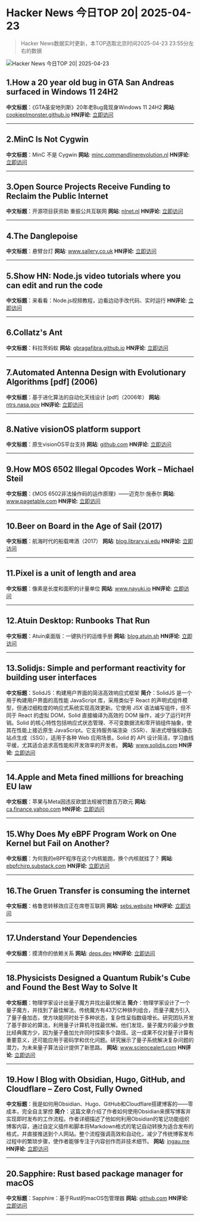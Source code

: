 # Hacker News 今日TOP 20| 2025-04-23

> Hacker News数据实时更新，本TOP选取北京时间2025-04-23 23:55分左右的数据

![Hacker News 今日TOP 20| 2025-04-23](https://img.chuhaix.com/2024/0910_imageFile-1665440404179-628424718_1725901191.png)

## 1.How a 20 year old bug in GTA San Andreas surfaced in Windows 11 24H2
**中文标题**：《GTA圣安地列斯》20年老Bug竟现身Windows 11 24H2
**网站**:  <a href='https://cookieplmonster.github.io/2025/04/23/gta-san-andreas-win11-24h2-bug/' target='_blank' rel='nofollow'>cookieplmonster.github.io</a>
**HN评论**:  <a href='https://news.ycombinator.com/item?id=43772311&utm_source=www.chuhaix.com' target='_blank' rel='nofollow'>立即访问</a>

---

## 2.MinC Is Not Cygwin
**中文标题**：MinC 不是 Cygwin
**网站**:  <a href='https://minc.commandlinerevolution.nl/english/home.html' target='_blank' rel='nofollow'>minc.commandlinerevolution.nl</a>
**HN评论**:  <a href='https://news.ycombinator.com/item?id=43770445&utm_source=www.chuhaix.com' target='_blank' rel='nofollow'>立即访问</a>

---

## 3.Open Source Projects Receive Funding to Reclaim the Public Internet
**中文标题**：开源项目获资助 重振公共互联网
**网站**:  <a href='https://nlnet.nl/news/2025/20250422-announcement-grants-CommonsFund.html' target='_blank' rel='nofollow'>nlnet.nl</a>
**HN评论**:  <a href='https://news.ycombinator.com/item?id=43769482&utm_source=www.chuhaix.com' target='_blank' rel='nofollow'>立即访问</a>

---

## 4.The Danglepoise
**中文标题**：悬臂台灯
**网站**:  <a href='https://www.sallery.co.uk/danglepoise' target='_blank' rel='nofollow'>www.sallery.co.uk</a>
**HN评论**:  <a href='https://news.ycombinator.com/item?id=43773537&utm_source=www.chuhaix.com' target='_blank' rel='nofollow'>立即访问</a>

---

## 5.Show HN: Node.js video tutorials where you can edit and run the code
**中文标题**：来看看：Node.js视频教程，边看边动手改代码、实时运行
**HN评论**:  <a href='https://news.ycombinator.com/item?id=43771365&utm_source=www.chuhaix.com' target='_blank' rel='nofollow'>立即访问</a>

---

## 6.Collatz's Ant
**中文标题**：科拉茨蚂蚁
**网站**:  <a href='https://gbragafibra.github.io/2025/01/08/collatz_ant2.html' target='_blank' rel='nofollow'>gbragafibra.github.io</a>
**HN评论**:  <a href='https://news.ycombinator.com/item?id=43770615&utm_source=www.chuhaix.com' target='_blank' rel='nofollow'>立即访问</a>

---

## 7.Automated Antenna Design with Evolutionary Algorithms [pdf] (2006)
**中文标题**：基于进化算法的自动化天线设计 [pdf]（2006年）
**网站**:  <a href='https://ntrs.nasa.gov/api/citations/20060024675/downloads/20060024675.pdf' target='_blank' rel='nofollow'>ntrs.nasa.gov</a>
**HN评论**:  <a href='https://news.ycombinator.com/item?id=43772503&utm_source=www.chuhaix.com' target='_blank' rel='nofollow'>立即访问</a>

---

## 8.Native visionOS platform support
**中文标题**：原生visionOS平台支持
**网站**:  <a href='https://github.com/godotengine/godot/pull/105628' target='_blank' rel='nofollow'>github.com</a>
**HN评论**:  <a href='https://news.ycombinator.com/item?id=43768421&utm_source=www.chuhaix.com' target='_blank' rel='nofollow'>立即访问</a>

---

## 9.How MOS 6502 Illegal Opcodes Work – Michael Steil
**中文标题**：《MOS 6502非法操作码的运作原理》——迈克尔·施泰尔
**网站**:  <a href='https://www.pagetable.com/?p=39' target='_blank' rel='nofollow'>www.pagetable.com</a>
**HN评论**:  <a href='https://news.ycombinator.com/item?id=43743399&utm_source=www.chuhaix.com' target='_blank' rel='nofollow'>立即访问</a>

---

## 10.Beer on Board in the Age of Sail (2017)
**中文标题**：航海时代的船载啤酒（2017）
**网站**:  <a href='https://blog.library.si.edu/blog/2017/08/02/beer-board-age-sail/' target='_blank' rel='nofollow'>blog.library.si.edu</a>
**HN评论**:  <a href='https://news.ycombinator.com/item?id=43769289&utm_source=www.chuhaix.com' target='_blank' rel='nofollow'>立即访问</a>

---

## 11.Pixel is a unit of length and area
**中文标题**：像素是长度和面积的计量单位
**网站**:  <a href='https://www.nayuki.io/page/pixel-is-a-unit-of-length-and-area' target='_blank' rel='nofollow'>www.nayuki.io</a>
**HN评论**:  <a href='https://news.ycombinator.com/item?id=43769478&utm_source=www.chuhaix.com' target='_blank' rel='nofollow'>立即访问</a>

---

## 12.Atuin Desktop: Runbooks That Run
**中文标题**：Atuin桌面版：一键执行的运维手册
**网站**:  <a href='https://blog.atuin.sh/atuin-desktop-runbooks-that-run/' target='_blank' rel='nofollow'>blog.atuin.sh</a>
**HN评论**:  <a href='https://news.ycombinator.com/item?id=43766200&utm_source=www.chuhaix.com' target='_blank' rel='nofollow'>立即访问</a>

---

## 13.Solidjs: Simple and performant reactivity for building user interfaces
**中文标题**：SolidJS：构建用户界面的简洁高效响应式框架
**简介**：SolidJS 是一个用于构建用户界面的高性能 JavaScript 库，采用类似于 React 的声明式组件模型，但通过细粒度的响应式系统实现高效更新。它使用 JSX 语法编写组件，但不同于 React 的虚拟 DOM，Solid 直接编译为高效的 DOM 操作，减少了运行时开销。Solid 的核心特性包括响应式状态管理、不可变数据流和零开销组件抽象，使其在性能上接近原生 JavaScript。它支持服务端渲染（SSR）、渐进式增强和静态站点生成（SSG），适用于各种 Web 应用场景。Solid 的 API 设计简洁，学习曲线平缓，尤其适合追求高性能和开发效率的开发者。
**网站**:  <a href='https://www.solidjs.com/' target='_blank' rel='nofollow'>www.solidjs.com</a>
**HN评论**:  <a href='https://news.ycombinator.com/item?id=43734911&utm_source=www.chuhaix.com' target='_blank' rel='nofollow'>立即访问</a>

---

## 14.Apple and Meta fined millions for breaching EU law
**中文标题**：苹果与Meta因违反欧盟法规被罚数百万欧元
**网站**:  <a href='https://ca.finance.yahoo.com/news/apple-fined-570-million-meta-094701712.html' target='_blank' rel='nofollow'>ca.finance.yahoo.com</a>
**HN评论**:  <a href='https://news.ycombinator.com/item?id=43770337&utm_source=www.chuhaix.com' target='_blank' rel='nofollow'>立即访问</a>

---

## 15.Why Does My eBPF Program Work on One Kernel but Fail on Another?
**中文标题**：为何我的eBPF程序在这个内核能跑，换个内核就挂了？
**网站**:  <a href='https://ebpfchirp.substack.com/p/why-does-my-ebpf-program-work-on' target='_blank' rel='nofollow'>ebpfchirp.substack.com</a>
**HN评论**:  <a href='https://news.ycombinator.com/item?id=43769461&utm_source=www.chuhaix.com' target='_blank' rel='nofollow'>立即访问</a>

---

## 16.The Gruen Transfer is consuming the internet
**中文标题**：格鲁恩转移效应正在席卷互联网
**网站**:  <a href='https://sebs.website/blog/the%20gruen-transfer-is-consuming-the-internet' target='_blank' rel='nofollow'>sebs.website</a>
**HN评论**:  <a href='https://news.ycombinator.com/item?id=43769936&utm_source=www.chuhaix.com' target='_blank' rel='nofollow'>立即访问</a>

---

## 17.Understand Your Dependencies
**中文标题**：摸清你的依赖关系
**网站**:  <a href='https://deps.dev/' target='_blank' rel='nofollow'>deps.dev</a>
**HN评论**:  <a href='https://news.ycombinator.com/item?id=43739374&utm_source=www.chuhaix.com' target='_blank' rel='nofollow'>立即访问</a>

---

## 18.Physicists Designed a Quantum Rubik's Cube and Found the Best Way to Solve It
**中文标题**：物理学家设计出量子魔方并找出最优解法
**简介**：物理学家设计了一个量子魔方，并找到了最佳解法。传统魔方有43万亿种排列组合，而量子魔方引入了量子叠加态，使方块能同时处于多种状态，复杂性呈指数级增长。研究团队开发了基于群论的算法，利用量子计算机寻找最优解。他们发现，量子魔方的最少步数比经典魔方少，因为量子叠加允许同时探索多个路径。这一成果不仅对量子计算有重要意义，还可能应用于密码学和优化问题。研究展示了量子系统解决复杂问题的潜力，为未来量子算法设计提供了新思路。
**网站**:  <a href='https://www.sciencealert.com/physicists-designed-a-quantum-rubiks-cube-and-found-the-best-way-to-solve-it' target='_blank' rel='nofollow'>www.sciencealert.com</a>
**HN评论**:  <a href='https://news.ycombinator.com/item?id=43746868&utm_source=www.chuhaix.com' target='_blank' rel='nofollow'>立即访问</a>

---

## 19.How I Blog with Obsidian, Hugo, GitHub, and Cloudflare – Zero Cost, Fully Owned
**中文标题**：我是如何用Obsidian、Hugo、GitHub和Cloudflare搭建博客的——零成本，完全自主掌控
**简介**：这篇文章介绍了作者如何使用Obsidian来撰写博客并实现即时发布的工作流程。作者详细描述了他如何利用Obsidian的笔记功能组织博客内容，通过自定义插件和脚本将Markdown格式的笔记自动转换为适合发布的格式，并直接推送到个人网站。整个流程强调高效和自动化，减少了传统博客发布过程中的繁琐步骤，使作者能够专注于内容创作而非技术细节。
**网站**:  <a href='https://ingau.me/blog/how-i-write-my-blogs-in-obsidian-and-publish-instantly/' target='_blank' rel='nofollow'>ingau.me</a>
**HN评论**:  <a href='https://news.ycombinator.com/item?id=43771645&utm_source=www.chuhaix.com' target='_blank' rel='nofollow'>立即访问</a>

---

## 20.Sapphire: Rust based package manager for macOS
**中文标题**：Sapphire：基于Rust的macOS包管理器
**网站**:  <a href='https://github.com/alexykn/sapphire' target='_blank' rel='nofollow'>github.com</a>
**HN评论**:  <a href='https://news.ycombinator.com/item?id=43765011&utm_source=www.chuhaix.com' target='_blank' rel='nofollow'>立即访问</a>

---

